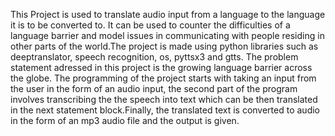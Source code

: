 This Project is used to translate audio input from a language to the language it is to be converted to. It can be used to counter the difficulties of a language barrier and model issues in communicating with people residing in other parts of the world.The project is made using python libraries such as deeptranslator, speech recognition, os, pyttsx3 and gtts. The problem statement adressed in this project is the growing language barrier across the globe. The programming of the project starts with taking an input from the user in the form of an audio input, the second part of the program involves transcribing the the speech into text which can be then translated in the next statement block.Finally, the translated text is converted to audio in the form of an mp3 audio file and the output is given.
